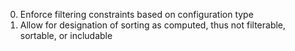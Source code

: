 0. Enforce filtering constraints based on configuration type
0. Allow for designation of sorting as computed, thus not filterable, sortable, or includable
